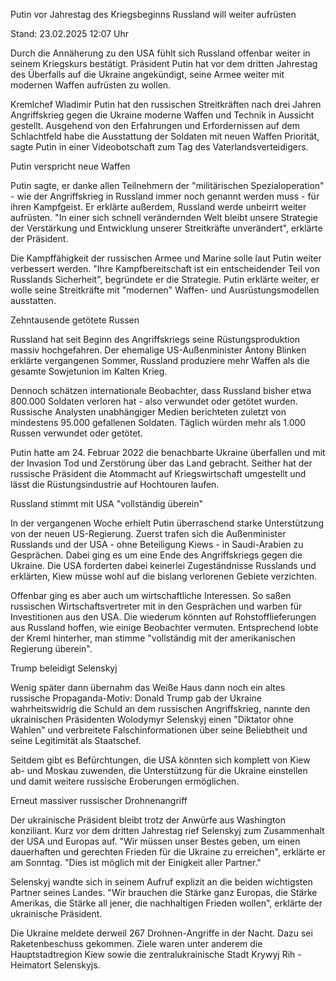 
Putin vor Jahrestag des Kriegsbeginns 
Russland will weiter aufrüsten


Stand: 23.02.2025 12:07 Uhr


Durch die Annäherung zu den USA fühlt sich Russland offenbar weiter in seinem Kriegskurs bestätigt. Präsident Putin hat vor dem dritten Jahrestag des Überfalls auf die Ukraine angekündigt, seine Armee weiter mit modernen Waffen aufrüsten zu wollen.



Kremlchef Wladimir Putin hat den russischen Streitkräften nach drei Jahren Angriffskrieg gegen die Ukraine moderne Waffen und Technik in Aussicht gestellt. Ausgehend von den Erfahrungen und Erfordernissen auf dem Schlachtfeld habe die Ausstattung der Soldaten mit neuen Waffen Priorität, sagte Putin in einer Videobotschaft zum Tag des Vaterlandsverteidigers.

Putin verspricht neue Waffen


Putin sagte, er danke allen Teilnehmern der "militärischen Spezialoperation" - wie der Angriffskrieg in Russland immer noch genannt werden muss - für ihren Kampfgeist. Er erklärte außerdem, Russland werde unbeirrt weiter aufrüsten. "In einer sich schnell verändernden Welt bleibt unsere Strategie der Verstärkung und Entwicklung unserer Streitkräfte unverändert", erklärte der Präsident. 


Die Kampffähigkeit der russischen Armee und Marine solle laut Putin weiter verbessert werden. "Ihre Kampfbereitschaft ist ein entscheidender Teil von Russlands Sicherheit", begründete er die Strategie. Putin erklärte weiter, er wolle seine Streitkräfte mit "modernen" Waffen- und Ausrüstungsmodellen ausstatten.

Zehntausende getötete Russen


Russland hat seit Beginn des Angriffskriegs seine Rüstungsproduktion massiv hochgefahren. Der ehemalige US-Außenminister Antony Blinken erklärte vergangenen Sommer, Russland produziere mehr Waffen als die gesamte Sowjetunion im Kalten Krieg.


Dennoch schätzen internationale Beobachter, dass Russland bisher etwa 800.000 Soldaten verloren hat - also verwundet oder getötet wurden. Russische Analysten unabhängiger Medien berichteten zuletzt von mindestens 95.000 gefallenen Soldaten. Täglich würden mehr als 1.000 Russen verwundet oder getötet.


Putin hatte am 24. Februar 2022 die benachbarte Ukraine überfallen und mit der Invasion Tod und Zerstörung über das Land gebracht. Seither hat der russische Präsident die Atommacht auf Kriegswirtschaft umgestellt und lässt die Rüstungsindustrie auf Hochtouren laufen.

Russland stimmt mit USA "vollständig überein"


In der vergangenen Woche erhielt Putin überraschend starke Unterstützung von der neuen US-Regierung. Zuerst trafen sich die Außenminister Russlands und der USA - ohne Beteiligung Kiews - in Saudi-Arabien zu Gesprächen. Dabei ging es um eine Ende des Angriffskriegs gegen die Ukraine. Die USA forderten dabei keinerlei Zugeständnisse Russlands und erklärten, Kiew müsse wohl auf die bislang verlorenen Gebiete verzichten.


Offenbar ging es aber auch um wirtschaftliche Interessen. So saßen russischen Wirtschaftsvertreter mit in den Gesprächen und warben für Investitionen aus den USA. Die wiederum könnten auf Rohstofflieferungen aus Russland hoffen, wie einige Beobachter vermuten. Entsprechend lobte der Kreml hinterher, man stimme "vollständig mit der amerikanischen Regierung überein".

Trump beleidigt Selenskyj


Wenig später dann übernahm das Weiße Haus dann noch ein altes russische Propaganda-Motiv: Donald Trump gab der Ukraine wahrheitswidrig die Schuld an dem russischen Angriffskrieg, nannte den ukrainischen Präsidenten Wolodymyr Selenskyj einen "Diktator ohne Wahlen" und verbreitete Falschinformationen über seine Beliebtheit und seine Legitimität als Staatschef.


Seitdem gibt es Befürchtungen, die USA könnten sich komplett von Kiew ab- und Moskau zuwenden, die Unterstützung für die Ukraine einstellen und damit weitere russische Eroberungen ermöglichen.

Erneut massiver russischer Drohnenangriff


Der ukrainische Präsident bleibt trotz der Anwürfe aus Washington konziliant. Kurz vor dem dritten Jahrestag rief Selenskyj zum Zusammenhalt der USA und Europas auf. "Wir müssen unser Bestes geben, um einen dauerhaften und gerechten Frieden für die Ukraine zu erreichen", erklärte er am Sonntag. "Dies ist möglich mit der Einigkeit aller Partner."


Selenskyj wandte sich in seinem Aufruf explizit an die beiden wichtigsten Partner seines Landes. "Wir brauchen die Stärke ganz Europas, die Stärke Amerikas, die Stärke all jener, die nachhaltigen Frieden wollen", erklärte der ukrainische Präsident.


Die Ukraine meldete derweil 267 Drohnen-Angriffe in der Nacht. Dazu sei Raketenbeschuss gekommen. Ziele waren unter anderem die Hauptstadtregion Kiew sowie die zentralukrainische Stadt Krywyj Rih - Heimatort Selenskyjs.

